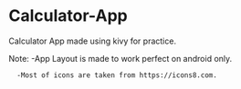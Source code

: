 # Calculator-App
Calculator App made using kivy for practice.

Note: -App Layout is made to work perfect on android only.

      -Most of icons are taken from https://icons8.com.

